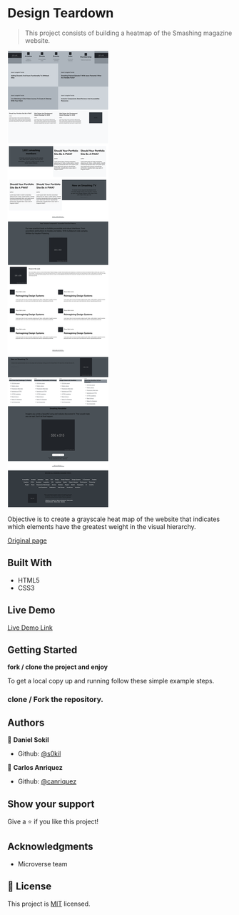 # Design Teardown

> This project consists of building a heatmap of the Smashing magazine website.

![screenshot](./app_screenshot.png)

Objective is to create a grayscale heat map of the website that indicates which elements have the greatest weight in the visual hierarchy.

[Original page](https://www.smashingmagazine.com/)

## Built With

- HTML5
- CSS3

## Live Demo

[Live Demo Link](https://canriquez.github.io/design_teardown/)


## Getting Started

**fork / clone the project and enjoy**


To get a local copy up and running follow these simple example steps.

### clone  / Fork the repository.



## Authors

👤 **Daniel Sokil**

- Github: [@s0kil](https://github.com/s0kil/)


👤 **Carlos Anriquez**

- Github: [@canriquez](https://github.com/canriquez)



## Show your support

Give a ⭐️ if you like this project!

## Acknowledgments

- Microverse team

## 📝 License

This project is [MIT](https://opensource.org/licenses/MIT) licensed.
